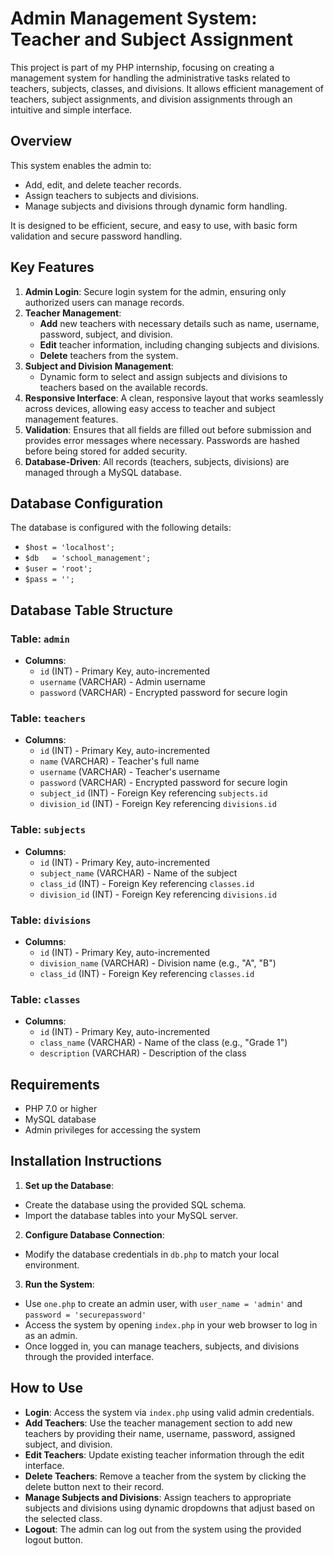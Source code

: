# Admin Management System: Teacher and Subject Assignment

This project is part of my PHP internship, focusing on creating a management system for handling the administrative tasks related to teachers, subjects, classes, and divisions. It allows efficient management of teachers, subject assignments, and division assignments through an intuitive and simple interface.

## Overview
This system enables the admin to:
- Add, edit, and delete teacher records.
- Assign teachers to subjects and divisions.
- Manage subjects and divisions through dynamic form handling.

It is designed to be efficient, secure, and easy to use, with basic form validation and secure password handling.

## Key Features

1. **Admin Login**: Secure login system for the admin, ensuring only authorized users can manage records.
2. **Teacher Management**:
   - **Add** new teachers with necessary details such as name, username, password, subject, and division.
   - **Edit** teacher information, including changing subjects and divisions.
   - **Delete** teachers from the system.
3. **Subject and Division Management**:
   - Dynamic form to select and assign subjects and divisions to teachers based on the available records.
4. **Responsive Interface**: A clean, responsive layout that works seamlessly across devices, allowing easy access to teacher and subject management features.
5. **Validation**: Ensures that all fields are filled out before submission and provides error messages where necessary. Passwords are hashed before being stored for added security.
6. **Database-Driven**: All records (teachers, subjects, divisions) are managed through a MySQL database.

## Database Configuration
The database is configured with the following details:

- `$host = 'localhost';`
- `$db   = 'school_management';`
- `$user = 'root';`
- `$pass = '';`

## Database Table Structure

### Table: `admin`
- **Columns**:
  - `id` (INT) - Primary Key, auto-incremented
  - `username` (VARCHAR) - Admin username
  - `password` (VARCHAR) - Encrypted password for secure login

### Table: `teachers`
- **Columns**:
  - `id` (INT) - Primary Key, auto-incremented
  - `name` (VARCHAR) - Teacher's full name
  - `username` (VARCHAR) - Teacher's username
  - `password` (VARCHAR) - Encrypted password for secure login
  - `subject_id` (INT) - Foreign Key referencing `subjects.id`
  - `division_id` (INT) - Foreign Key referencing `divisions.id`

### Table: `subjects`
- **Columns**:
  - `id` (INT) - Primary Key, auto-incremented
  - `subject_name` (VARCHAR) - Name of the subject
  - `class_id` (INT) - Foreign Key referencing `classes.id`
  - `division_id` (INT) - Foreign Key referencing `divisions.id`

### Table: `divisions`
- **Columns**:
  - `id` (INT) - Primary Key, auto-incremented
  - `division_name` (VARCHAR) - Division name (e.g., "A", "B")
  - `class_id` (INT) - Foreign Key referencing `classes.id`

### Table: `classes`
- **Columns**:
  - `id` (INT) - Primary Key, auto-incremented
  - `class_name` (VARCHAR) - Name of the class (e.g., "Grade 1")
  - `description` (VARCHAR) - Description of the class

## Requirements

- PHP 7.0 or higher
- MySQL database
- Admin privileges for accessing the system

## Installation Instructions

1. **Set up the Database**:
- Create the database using the provided SQL schema.
- Import the database tables into your MySQL server.

2. **Configure Database Connection**:
- Modify the database credentials in `db.php` to match your local environment.

3. **Run the System**:
- Use `one.php` to create an admin user, with `user_name = 'admin'` and `password = 'securepassword'`
- Access the system by opening `index.php` in your web browser to log in as an admin.
- Once logged in, you can manage teachers, subjects, and divisions through the provided interface.

## How to Use

- **Login**: Access the system via `index.php` using valid admin credentials.
- **Add Teachers**: Use the teacher management section to add new teachers by providing their name, username, password, assigned subject, and division.
- **Edit Teachers**: Update existing teacher information through the edit interface.
- **Delete Teachers**: Remove a teacher from the system by clicking the delete button next to their record.
- **Manage Subjects and Divisions**: Assign teachers to appropriate subjects and divisions using dynamic dropdowns that adjust based on the selected class.
- **Logout**: The admin can log out from the system using the provided logout button.

  
